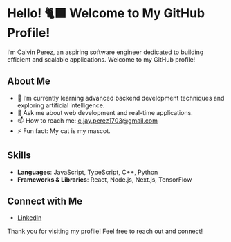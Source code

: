 # Hello! :black_cat: Welcome to My GitHub Profile!

I’m Calvin Perez, an aspiring software engineer dedicated to building efficient and scalable applications. Welcome to my GitHub profile!
## About Me

- 🌱 I’m currently learning advanced backend development techniques and exploring artificial intelligence.
- 💬 Ask me about web development and real-time applications.
- 📫 How to reach me: [c.jay.perez1703@gmail.com](mailto:c.jay.perez1703@gmail.com)
- ⚡ Fun fact: My cat is my mascot.
## Skills

- **Languages**: JavaScript, TypeScript, C++, Python
- **Frameworks & Libraries**: React, Node.js, Next.js, TensorFlow

## Connect with Me

- [LinkedIn](https://www.linkedin.com/in/calvin-perez/)


Thank you for visiting my profile! Feel free to reach out and connect!
